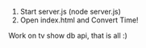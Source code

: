 1. Start server.js (node server.js)
2. Open index.html and Convert Time!

Work on tv show db api, that is all :)